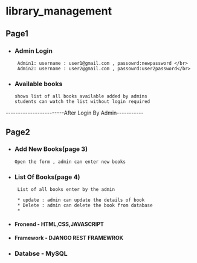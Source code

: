 # library_management
## Page1 </br>
  * ### Admin Login
         Admin1: username : user1@gmail.com , passowrd:newpassword </br>
         Admin2: username : user2@gmail.com , passowrd:user2password</br>

  * ### Available books
        shows list of all books available added by admins
        students can watch the list without login required    
       
       
------------------------After Login By Admin-----------
## Page2 </br>
  * ### Add New Books(page 3)
        Open the form , admin can enter new books
  * ### List Of Books(page 4)
         List of all books enter by the admin
         
         * update : admin can update the details of book
         * Delete : admin can delete the book from database
         * 
* #### Fronend - HTML,CSS,JAVASCRIPT
* #### Framework - DJANGO REST FRAMEWROK
* ### Databse - MySQL
